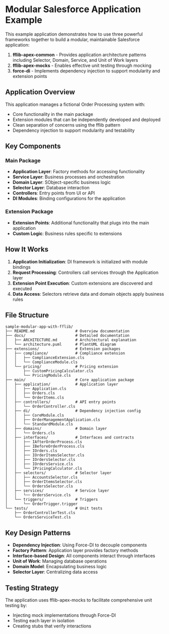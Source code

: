 # Modular Salesforce Application Example

This example application demonstrates how to use three powerful frameworks together to build a modular, maintainable Salesforce application:

1. **fflib-apex-common** - Provides application architecture patterns including Selector, Domain, Service, and Unit of Work layers
2. **fflib-apex-mocks** - Enables effective unit testing through mocking
3. **force-di** - Implements dependency injection to support modularity and extension points

## Application Overview

This application manages a fictional Order Processing system with:

- Core functionality in the main package
- Extension modules that can be independently developed and deployed
- Clean separation of concerns using the fflib pattern
- Dependency injection to support modularity and testability

## Key Components

### Main Package
- **Application Layer**: Factory methods for accessing functionality
- **Service Layer**: Business processes and orchestration
- **Domain Layer**: SObject-specific business logic
- **Selector Layer**: Database interaction
- **Controllers**: Entry points from UI or API
- **DI Modules**: Binding configurations for the application

### Extension Package
- **Extension Points**: Additional functionality that plugs into the main application
- **Custom Logic**: Business rules specific to extensions

## How It Works

1. **Application Initialization**: DI framework is initialized with module bindings
2. **Request Processing**: Controllers call services through the Application layer
3. **Extension Point Execution**: Custom extensions are discovered and executed
4. **Data Access**: Selectors retrieve data and domain objects apply business rules

## File Structure

```
sample-modular-app-with-fflib/
├── README.md                  # Overview documentation
├── docs/                      # Detailed documentation
│   ├── ARCHITECTURE.md        # Architectural explanation
│   └── architecture.puml      # PlantUML diagram
├── extensions/                # Extension packages
│   ├── compliance/            # Compliance extension
│   │   ├── ComplianceExtension.cls
│   │   └── ComplianceModule.cls
│   └── pricing/               # Pricing extension
│       ├── CustomPricingCalculator.cls
│       └── PricingModule.cls
├── main/                      # Core application package
│   ├── application/           # Application layer
│   │   ├── Application.cls
│   │   ├── Orders.cls
│   │   └── OrderItems.cls
│   ├── controllers/           # API entry points
│   │   └── OrderController.cls
│   ├── di/                    # Dependency injection config
│   │   ├── CoreModule.cls
│   │   ├── OrderManagementApplication.cls
│   │   └── StandardModule.cls
│   ├── domains/               # Domain layer
│   │   └── Orders.cls
│   ├── interfaces/            # Interfaces and contracts
│   │   ├── IAfterOrderProcess.cls
│   │   ├── IBeforeOrderProcess.cls
│   │   ├── IOrders.cls
│   │   ├── IOrderItemsSelector.cls
│   │   ├── IOrdersSelector.cls
│   │   ├── IOrdersService.cls
│   │   └── IPricingCalculator.cls
│   ├── selectors/             # Selector layer
│   │   ├── AccountsSelector.cls
│   │   ├── OrderItemsSelector.cls
│   │   └── OrdersSelector.cls
│   ├── services/              # Service layer
│   │   └── OrdersService.cls
│   └── triggers/              # Triggers
│       └── OrderTrigger.trigger
└── tests/                     # Unit tests
    ├── OrderControllerTest.cls
    └── OrdersServiceTest.cls
```

## Key Design Patterns

- **Dependency Injection**: Using Force-DI to decouple components
- **Factory Pattern**: Application layer provides factory methods
- **Interface-based Design**: All components interact through interfaces
- **Unit of Work**: Managing database operations
- **Domain Model**: Encapsulating business logic
- **Selector Layer**: Centralizing data access

## Testing Strategy

The application uses fflib-apex-mocks to facilitate comprehensive unit testing by:
- Injecting mock implementations through Force-DI
- Testing each layer in isolation
- Creating stubs that verify interactions
